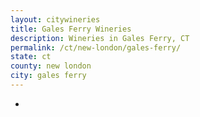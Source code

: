 ```yaml
---
layout: citywineries
title: Gales Ferry Wineries
description: Wineries in Gales Ferry, CT
permalink: /ct/new-london/gales-ferry/
state: ct
county: new london
city: gales ferry
---
```

-
